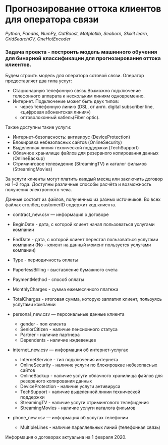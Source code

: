 
# Прогнозирование оттока клиентов для оператора связи

*Python, Pandas, NumPy, CatBoost, Matplotlib, Seaborn, Skikit learn, GridSearchCV, OneHotEncoder*


### Задача проекта - построить модель машинного обучения для бинарной классификации для прогнозирования оттока клиентов.


Будем строить модель для оператора сотовой связи.
Оператор предоставляет два типа услуг:
- Стационарную телефонную связь.Возможно подключение телефонного аппарата к нескольким линиям одновременно.
- Интернет. Подключение может быть двух типов: 
    - через телефонную линию (DSL, от англ. digital subscriber line, «цифровая абонентская линия»)
    - оптоволоконный кабель(Fiber optic).  
    
Также доступны такие услуги:
- Интернет-безопасность: антивирус (DeviceProtection)
- Блокировка небезопасных сайтов (OnlineSecurity)
- Выделенная линия технической поддержки (TechSupport)
- Облачное хранилище файлов для резервного копирования данных (OnlineBackup)
- Стриминговое телевидение (StreamingTV) и каталог фильмов (StreamingMovies)

За услуги клиенты могут платить каждый месяц или заключить договор на 1–2 года. Доступны различные способы расчёта и возможность получения электронного чека.



Данные состоят из файлов, полученных из разных источников. Во всех файлах столбец customerID содержит код клиента.
- contract_new.csv — информация о договоре
- BeginDate - дата, с которой клиент начал пользоваться услугами компании
- EndDate - дата, с которой клиент перестал пользоваться услугами компании (No - клиент на данный момент пользуется услугами компании)
- Type - периодичность оплаты
- PaperlessBilling - выставление бумажного счета
- PaymentMethod - способ оплаты
- MonthlyCharges - сумма ежемесячного платежа
- TotalCharges - итоговая сумма, которую заплатил клиент, пользуясь услугами компании  
    
- personal_new.csv — персональные данные клиента
  - gender - пол клиента
  - SeniorCitizen - наличие пенсионного статуса
  - Partner - наличие партнера
  - Dependents - наличие иждевенцев
    
- internet_new.csv — информация об интернет-услугах
  - InternetService - тип подключения интернета
  - OnlineSecurity - наличие услуги по блокировкае небезопасных сайтов
  - OnlineBackup - наличие услуги облачного хранилища файлов для резервного копирования данных
  - DeviceProtection - наличие услуги антивируса
  - TechSupport - наличие выделенной линии технической поддержки
  - StreamingTV - наличие услуги стримингового телефидения
  - StreamingMovies - наличие услуги каталога фильмов
    
- phone_new.csv — информация об услугах телефонии
  - MultipleLines - наличие параллельных линий (телефонная связь)

Информация о договорах актуальна на 1 февраля 2020.
